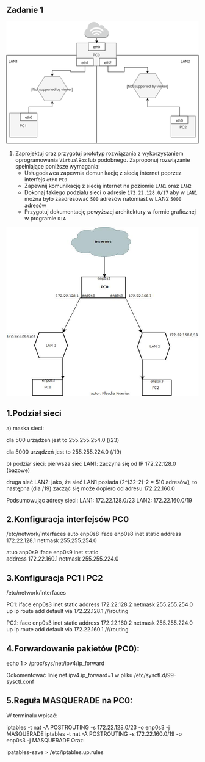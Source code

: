 Zadanie 1
----------

![zadanie 1](zadanie-1.svg)

1. Zaprojektuj oraz przygotuj prototyp rozwiązania z wykorzystaniem oprogramowania ``VirtualBox`` lub podobnego. 
Zaproponuj rozwiązanie spełniające poniższe wymagania:
   * Usługodawca zapewnia domunikację z siecią internet poprzez interfejs ``eth0`` ``PC0``
   * Zapewnij komunikację z siecią internet na poziomie ``LAN1`` oraz ``LAN2``
   * Dokonaj takiego podziału sieci o adresie ``172.22.128.0/17`` aby w ``LAN1`` można było zaadresować ``500`` adresów natomiast w LAN2 ``5000`` adresów    
   * Przygotuj dokumentację powyższej architektury w formie graficznej w programie ``DIA``
 
 
 ![zadanie 1 ](Diagram1.jpg)
 
1.Podział sieci
----------------
a) maska sieci:

dla 500 urządzeń jest to 255.255.254.0 (/23)

dla 5000 urządzeń jest to 255.255.224.0 (/19)

b) podział sieci: pierwsza sieć LAN1: zaczyna się od IP 172.22.128.0 (bazowe)

druga sieć LAN2: jako, że sieć LAN1 posiada (2^(32-2)-2 = 510 adresów), to następna (dla /19) zacząć się może dopiero od adresu 172.22.160.0

Podsumowując adresy sieci: LAN1: 172.22.128.0/23 LAN2: 172.22.160.0/19

2.Konfiguracja interfejsów PC0
----------------
/etc/network/interfaces
auto enp0s8
iface enp0s8 inet static
  address 172.22.128.1
  netmask 255.255.254.0
  
atuo anp0s9
iface enp0s9 inet static  
  address 172.22.160.1
  netmask 255.255.224.0
  
3.Konfiguracja PC1 i PC2
----------------
/etc/network/interfaces

PC1:
iface enp0s3 inet static
  address 172.22.128.2
  netmask 255.255.254.0
up ip route add default via 172.22.128.1 ///routing 

PC2:
face enp0s3 inet static 
  address 172.22.160.2
  netmask 255.255.224.0
up ip route add default via 172.22.160.1 ///routing

4.Forwardowanie pakietów (PC0):
----------------
echo 1 > /proc/sys/net/ipv4/ip_forward

Odkomentować linię net.ipv4.ip_forward=1 w pliku /etc/sysctl.d/99-sysctl.conf

5.Reguła MASQUERADE na PC0:
----------------
W terminalu wpisać:

iptables -t nat -A POSTROUTING -s 172.22.128.0/23 -o enp0s3 -j MASQUERADE
iptables -t nat -A POSTROUTING -s 172.22.160.0/19 -o enp0s3 -j MASQUERADE
Oraz:

ipatables-save > /etc/iptables.up.rules
